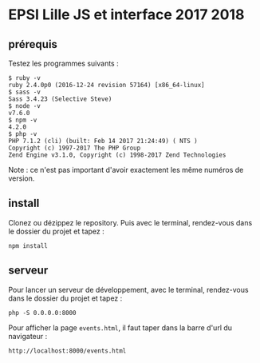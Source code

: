 # EPSI Lille JS et interface 2017 2018

## prérequis

Testez les programmes suivants :

```
$ ruby -v
ruby 2.4.0p0 (2016-12-24 revision 57164) [x86_64-linux]
$ sass -v
Sass 3.4.23 (Selective Steve)
$ node -v
v7.6.0
$ npm -v
4.2.0
$ php -v
PHP 7.1.2 (cli) (built: Feb 14 2017 21:24:49) ( NTS )
Copyright (c) 1997-2017 The PHP Group
Zend Engine v3.1.0, Copyright (c) 1998-2017 Zend Technologies
```

Note : ce n'est pas important d'avoir exactement les même numéros de version.

## install

Clonez ou dézippez le repository. Puis avec le terminal, rendez-vous dans le dossier du projet et tapez :

```
npm install
```

## serveur

Pour lancer un serveur de développement, avec le terminal, rendez-vous dans le dossier du projet et tapez :

```
php -S 0.0.0.0:8000
```

Pour afficher la page `events.html`, il faut taper dans la barre d'url du navigateur :

```
http://localhost:8000/events.html
```
